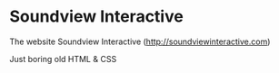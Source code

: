 # Soundview Interactive
The website Soundview Interactive (http://soundviewinteractive.com)

Just boring old HTML & CSS
